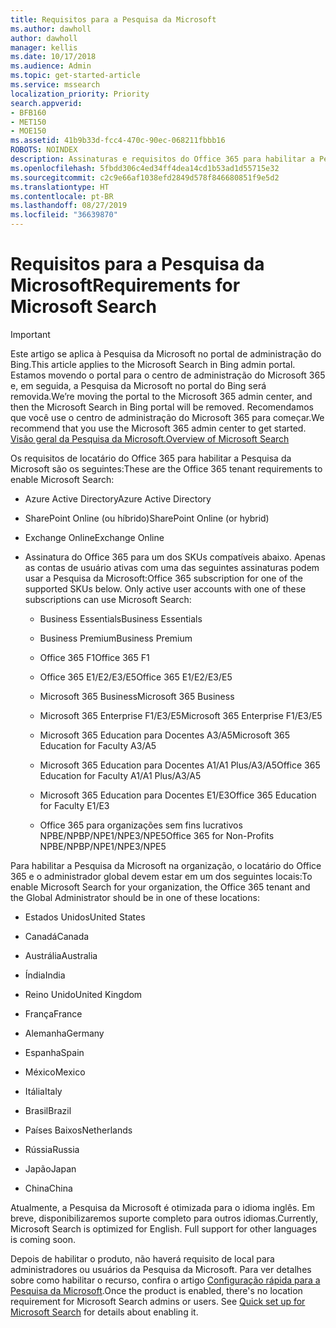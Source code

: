 ```yaml
---
title: Requisitos para a Pesquisa da Microsoft
ms.author: dawholl
author: dawholl
manager: kellis
ms.date: 10/17/2018
ms.audience: Admin
ms.topic: get-started-article
ms.service: mssearch
localization_priority: Priority
search.appverid:
- BFB160
- MET150
- MOE150
ms.assetid: 41b9b33d-fcc4-470c-90ec-068211fbbb16
ROBOTS: NOINDEX
description: Assinaturas e requisitos do Office 365 para habilitar a Pesquisa da Microsoft
ms.openlocfilehash: 5fbdd306c4ed34ff4dea14cd1b53ad1d55715e32
ms.sourcegitcommit: c2c9e66af1038efd2849d578f846680851f9e5d2
ms.translationtype: HT
ms.contentlocale: pt-BR
ms.lasthandoff: 08/27/2019
ms.locfileid: "36639870"
---
```

# <a name="requirements-for-microsoft-search"></a><span data-ttu-id="d8798-103">Requisitos para a Pesquisa da Microsoft</span><span class="sxs-lookup"><span data-stu-id="d8798-103">Requirements for Microsoft Search</span></span>

> [!IMPORTANT]
> <span data-ttu-id="d8798-104">Este artigo se aplica à Pesquisa da Microsoft no portal de administração do Bing.</span><span class="sxs-lookup"><span data-stu-id="d8798-104">This article applies to the Microsoft Search in Bing admin portal.</span></span> <span data-ttu-id="d8798-105">Estamos movendo o portal para o centro de administração do Microsoft 365 e, em seguida, a Pesquisa da Microsoft no portal do Bing será removida.</span><span class="sxs-lookup"><span data-stu-id="d8798-105">We’re moving the portal to the Microsoft 365 admin center, and then the Microsoft Search in Bing portal will be removed.</span></span> <span data-ttu-id="d8798-106">Recomendamos que você use o centro de administração do Microsoft 365 para começar.</span><span class="sxs-lookup"><span data-stu-id="d8798-106">We recommend that you use the Microsoft 365 admin center to get started.</span></span> [<span data-ttu-id="d8798-107">Visão geral da Pesquisa da Microsoft.</span><span class="sxs-lookup"><span data-stu-id="d8798-107">Overview of Microsoft Search</span></span>](overview-microsoft-search.md)

<span data-ttu-id="d8798-108">Os requisitos de locatário do Office 365 para habilitar a Pesquisa da Microsoft são os seguintes:</span><span class="sxs-lookup"><span data-stu-id="d8798-108">These are the Office 365 tenant requirements to enable Microsoft Search:</span></span> 
  
- <span data-ttu-id="d8798-109">Azure Active Directory</span><span class="sxs-lookup"><span data-stu-id="d8798-109">Azure Active Directory</span></span>
    
- <span data-ttu-id="d8798-110">SharePoint Online (ou híbrido)</span><span class="sxs-lookup"><span data-stu-id="d8798-110">SharePoint Online (or hybrid)</span></span>
    
- <span data-ttu-id="d8798-111">Exchange Online</span><span class="sxs-lookup"><span data-stu-id="d8798-111">Exchange Online</span></span>
    
- <span data-ttu-id="d8798-p102">Assinatura do Office 365 para um dos SKUs compatíveis abaixo. Apenas as contas de usuário ativas com uma das seguintes assinaturas podem usar a Pesquisa da Microsoft:</span><span class="sxs-lookup"><span data-stu-id="d8798-p102">Office 365 subscription for one of the supported SKUs below. Only active user accounts with one of these subscriptions can use Microsoft Search:</span></span>
    
  - <span data-ttu-id="d8798-114">Business Essentials</span><span class="sxs-lookup"><span data-stu-id="d8798-114">Business Essentials</span></span>
    
  - <span data-ttu-id="d8798-115">Business Premium</span><span class="sxs-lookup"><span data-stu-id="d8798-115">Business Premium</span></span>
    
  - <span data-ttu-id="d8798-116">Office 365 F1</span><span class="sxs-lookup"><span data-stu-id="d8798-116">Office 365 F1</span></span>
    
  - <span data-ttu-id="d8798-117">Office 365 E1/E2/E3/E5</span><span class="sxs-lookup"><span data-stu-id="d8798-117">Office 365 E1/E2/E3/E5</span></span>
    
  - <span data-ttu-id="d8798-118">Microsoft 365 Business</span><span class="sxs-lookup"><span data-stu-id="d8798-118">Microsoft 365 Business</span></span>
    
  - <span data-ttu-id="d8798-119">Microsoft 365 Enterprise F1/E3/E5</span><span class="sxs-lookup"><span data-stu-id="d8798-119">Microsoft 365 Enterprise F1/E3/E5</span></span>
    
  - <span data-ttu-id="d8798-120">Microsoft 365 Education para Docentes A3/A5</span><span class="sxs-lookup"><span data-stu-id="d8798-120">Microsoft 365 Education for Faculty A3/A5</span></span>
    
  - <span data-ttu-id="d8798-121">Microsoft 365 Education para Docentes A1/A1 Plus/A3/A5</span><span class="sxs-lookup"><span data-stu-id="d8798-121">Office 365 Education for Faculty A1/A1 Plus/A3/A5</span></span>
    
  - <span data-ttu-id="d8798-122">Microsoft 365 Education para Docentes E1/E3</span><span class="sxs-lookup"><span data-stu-id="d8798-122">Office 365 Education for Faculty E1/E3</span></span>
    
  - <span data-ttu-id="d8798-123">Office 365 para organizações sem fins lucrativos NPBE/NPBP/NPE1/NPE3/NPE5</span><span class="sxs-lookup"><span data-stu-id="d8798-123">Office 365 for Non-Profits NPBE/NPBP/NPE1/NPE3/NPE5</span></span>
    
<span data-ttu-id="d8798-124">Para habilitar a Pesquisa da Microsoft na organização, o locatário do Office 365 e o administrador global devem estar em um dos seguintes locais:</span><span class="sxs-lookup"><span data-stu-id="d8798-124">To enable Microsoft Search for your organization, the Office 365 tenant and the Global Administrator should be in one of these locations:</span></span>
  
- <span data-ttu-id="d8798-125">Estados Unidos</span><span class="sxs-lookup"><span data-stu-id="d8798-125">United States</span></span>
    
- <span data-ttu-id="d8798-126">Canadá</span><span class="sxs-lookup"><span data-stu-id="d8798-126">Canada</span></span>
    
- <span data-ttu-id="d8798-127">Austrália</span><span class="sxs-lookup"><span data-stu-id="d8798-127">Australia</span></span>
    
- <span data-ttu-id="d8798-128">Índia</span><span class="sxs-lookup"><span data-stu-id="d8798-128">India</span></span>
    
- <span data-ttu-id="d8798-129">Reino Unido</span><span class="sxs-lookup"><span data-stu-id="d8798-129">United Kingdom</span></span>
    
- <span data-ttu-id="d8798-130">França</span><span class="sxs-lookup"><span data-stu-id="d8798-130">France</span></span>
    
- <span data-ttu-id="d8798-131">Alemanha</span><span class="sxs-lookup"><span data-stu-id="d8798-131">Germany</span></span>
  
- <span data-ttu-id="d8798-132">Espanha</span><span class="sxs-lookup"><span data-stu-id="d8798-132">Spain</span></span>
    
- <span data-ttu-id="d8798-133">México</span><span class="sxs-lookup"><span data-stu-id="d8798-133">Mexico</span></span>
    
- <span data-ttu-id="d8798-134">Itália</span><span class="sxs-lookup"><span data-stu-id="d8798-134">Italy</span></span>
    
- <span data-ttu-id="d8798-135">Brasil</span><span class="sxs-lookup"><span data-stu-id="d8798-135">Brazil</span></span>
    
- <span data-ttu-id="d8798-136">Países Baixos</span><span class="sxs-lookup"><span data-stu-id="d8798-136">Netherlands</span></span>
    
- <span data-ttu-id="d8798-137">Rússia</span><span class="sxs-lookup"><span data-stu-id="d8798-137">Russia</span></span>
    
- <span data-ttu-id="d8798-138">Japão</span><span class="sxs-lookup"><span data-stu-id="d8798-138">Japan</span></span>

- <span data-ttu-id="d8798-139">China</span><span class="sxs-lookup"><span data-stu-id="d8798-139">China</span></span>
 
<span data-ttu-id="d8798-p103">Atualmente, a Pesquisa da Microsoft é otimizada para o idioma inglês. Em breve, disponibilizaremos suporte completo para outros idiomas.</span><span class="sxs-lookup"><span data-stu-id="d8798-p103">Currently, Microsoft Search is optimized for English. Full support for other languages is coming soon.</span></span>

<span data-ttu-id="d8798-p104">Depois de habilitar o produto, não haverá requisito de local para administradores ou usuários da Pesquisa da Microsoft. Para ver detalhes sobre como habilitar o recurso, confira o artigo [Configuração rápida para a Pesquisa da Microsoft](quick-set-up.md).</span><span class="sxs-lookup"><span data-stu-id="d8798-p104">Once the product is enabled, there's no location requirement for Microsoft Search admins or users. See [Quick set up for Microsoft Search](quick-set-up.md) for details about enabling it.</span></span> 

  

